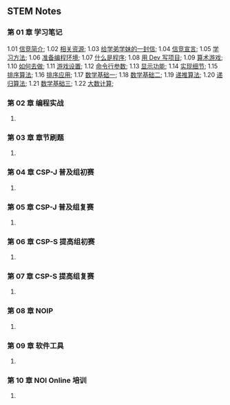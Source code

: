 ## STEM Notes

### 第 01 章 学习笔记

1.01 [信竞简介](chapter-01-notes/0101-intro.md);
1.02 [相关资源](a.md);
1.03 [给学弟学妹的一封信](a.md);
1.04 [信竞宣言](a.md);
1.05 [学习方法](a.md);
1.06 [准备编程环境](a.md);
1.07 [什么是程序](a.md);
1.08 [用 Dev 写项目](a.md);
1.09 [算术游戏](a.md);
1.10 [如何去做](a.md);
1.11 [游戏设置](a.md);
1.12 [命令行参数](a.md);
1.13 [显示功能](a.md);
1.14 [实现细节](a.md);
1.15 [排序算法](a.md);
1.16 [排序应用](a.md);
1.17 [数学基础一](a.md);
1.18 [数学基础二](a.md);
1.19 [递推算法](a.md);
1.20 [递归算法](a.md);
1.21 [数学基础三](a.md);
1.22 [大数计算](a.md);

### 第 02 章 编程实战
   
1. 

### 第 03 章 章节刷题
   
1. 

### 第 04 章 CSP-J 普及组初赛
   
1. 

### 第 05 章 CSP-J 普及组复赛

1. 

### 第 06 章 CSP-S 提高组初赛
   
1. 

### 第 07 章 CSP-S 提高组复赛
   
1. 

### 第 08 章 NOIP
   
1.  

### 第 09 章  软件工具
    
1.  

### 第 10 章 NOI Online 培训 
    
1.  
